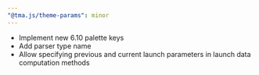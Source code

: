 ```yaml
---
"@tma.js/theme-params": minor
---
```


- Implement new 6.10 palette keys
- Add parser type name
- Allow specifying previous and current launch parameters in launch data computation methods
